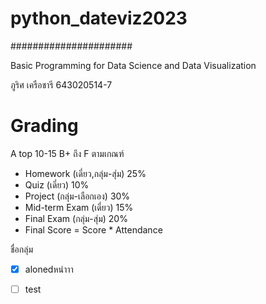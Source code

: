 # python_dateviz2023 #
######################

Basic Programming for Data Science and Data Visualization

ภูริศ เครือชารี
643020514-7

# Grading
A top 10-15 B+ ถึง F ตามเกณฑ์


-  Homework (เดี่ยว,กลุ่ม-สุ่ม) 25%
-  Quiz (เดี่ยว) 10%
-  Project (กลุ่ม-เลือกเอง) 30%
-  Mid-term Exam (เดี่ยว) 15%
-  Final Exam (กลุ่ม-สุ่ม) 20%
-  Final Score = Score * Attendance

  ชื่อกลุ่ม
- [x] alonedหน่าาา

- [ ] test
